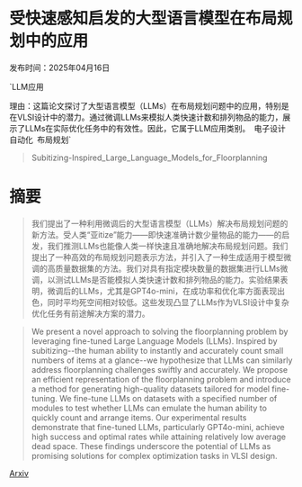 # 受快速感知启发的大型语言模型在布局规划中的应用

发布时间：2025年04月16日

`LLM应用

理由：这篇论文探讨了大型语言模型（LLMs）在布局规划问题中的应用，特别是在VLSI设计中的潜力。通过微调LLMs来模拟人类快速计数和排列物品的能力，展示了LLMs在实际优化任务中的有效性。因此，它属于LLM应用类别。` `电子设计自动化` `布局规划`

> Subitizing-Inspired_Large_Language_Models_for_Floorplanning

# 摘要

> 我们提出了一种利用微调后的大型语言模型（LLMs）解决布局规划问题的新方法。受人类“亚itize”能力——即快速准确计数少量物品的能力——的启发，我们推测LLMs也能像人类一样快速且准确地解决布局规划问题。我们提出了一种高效的布局规划问题表示方法，并引入了一种生成适用于模型微调的高质量数据集的方法。我们对具有指定模块数量的数据集进行LLMs微调，以测试LLMs是否能模拟人类快速计数和排列物品的能力。实验结果表明，微调后的LLMs，尤其是GPT4o-mini，在成功率和优化率方面表现出色，同时平均死空间相对较低。这些发现凸显了LLMs作为VLSI设计中复杂优化任务有前途解决方案的潜力。

> We present a novel approach to solving the floorplanning problem by leveraging fine-tuned Large Language Models (LLMs). Inspired by subitizing--the human ability to instantly and accurately count small numbers of items at a glance--we hypothesize that LLMs can similarly address floorplanning challenges swiftly and accurately. We propose an efficient representation of the floorplanning problem and introduce a method for generating high-quality datasets tailored for model fine-tuning. We fine-tune LLMs on datasets with a specified number of modules to test whether LLMs can emulate the human ability to quickly count and arrange items. Our experimental results demonstrate that fine-tuned LLMs, particularly GPT4o-mini, achieve high success and optimal rates while attaining relatively low average dead space. These findings underscore the potential of LLMs as promising solutions for complex optimization tasks in VLSI design.

[Arxiv](https://arxiv.org/abs/2504.12076)